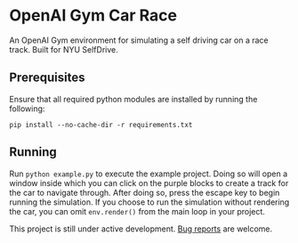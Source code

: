 # OpenAI Gym Car Race

An OpenAI Gym environment for simulating a self driving car on a race track. Built for NYU SelfDrive.

## Prerequisites

Ensure that all required python modules are installed by running the following:

`pip install --no-cache-dir -r requirements.txt`

## Running

Run `python example.py` to execute the example project. Doing so will open a window inside which you can click on the purple blocks to create a track for the car to navigate through. After doing so, press the escape key to begin running the simulation. If you choose to run the simulation without rendering the car, you can omit `env.render()` from the main loop in your project.

This project is still under active development. [Bug reports](https://github.com/Taaseen-Ali/OpenAI-Gym-Car-Race/issues) are welcome.
